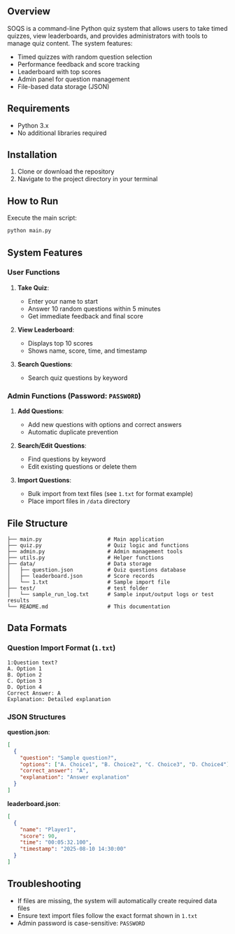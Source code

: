 ## Overview
SOQS is a command-line Python quiz system that allows users to take timed quizzes, view leaderboards, and provides administrators with tools to manage quiz content. The system features:

- Timed quizzes with random question selection
- Performance feedback and score tracking
- Leaderboard with top scores
- Admin panel for question management
- File-based data storage (JSON)

## Requirements
- Python 3.x
- No additional libraries required

## Installation
1. Clone or download the repository
2. Navigate to the project directory in your terminal

## How to Run
Execute the main script:
```bash
python main.py
```

## System Features
### User Functions
1. **Take Quiz**:
   - Enter your name to start
   - Answer 10 random questions within 5 minutes
   - Get immediate feedback and final score

2. **View Leaderboard**:
   - Displays top 10 scores
   - Shows name, score, time, and timestamp

3. **Search Questions**:
   - Search quiz questions by keyword

### Admin Functions (Password: `PASSWORD`)
1. **Add Questions**:
   - Add new questions with options and correct answers
   - Automatic duplicate prevention

2. **Search/Edit Questions**:
   - Find questions by keyword
   - Edit existing questions or delete them

3. **Import Questions**:
   - Bulk import from text files (see `1.txt` for format example)
   - Place import files in `/data` directory

## File Structure
```
├── main.py                     # Main application
├── quiz.py                     # Quiz logic and functions
├── admin.py                    # Admin management tools
├── utils.py                    # Helper functions
├── data/                       # Data storage
│   ├── question.json           # Quiz questions database
│   ├── leaderboard.json        # Score records
│   └── 1.txt                   # Sample import file
├── test/                       # test folder
│   └── sample_run_log.txt      # Sample input/output logs or test results 
└── README.md                   # This documentation
```

## Data Formats
### Question Import Format (`1.txt`)
```
1:Question text?
A. Option 1
B. Option 2
C. Option 3
D. Option 4
Correct Answer: A
Explanation: Detailed explanation
```

### JSON Structures
**question.json**:
```json
[
  {
    "question": "Sample question?",
    "options": ["A. Choice1", "B. Choice2", "C. Choice3", "D. Choice4"],
    "correct_answer": "A",
    "explanation": "Answer explanation"
  }
]
```

**leaderboard.json**:
```json
[
  {
    "name": "Player1",
    "score": 90,
    "time": "00:05:32.100",
    "timestamp": "2025-08-10 14:30:00"
  }
]
```

## Troubleshooting
- If files are missing, the system will automatically create required data files
- Ensure text import files follow the exact format shown in `1.txt`
- Admin password is case-sensitive: `PASSWORD`